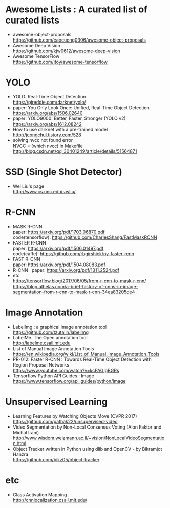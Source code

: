 
# Awesome Lists : A curated list of curated lists
- awesome-object-proposals  
  https://github.com/caocuong0306/awesome-object-proposals
- Awesome Deep Vision  
  https://github.com/kjw0612/awesome-deep-vision
- Awesome TensorFlow  
  https://github.com/jtoy/awesome-tensorflow

# YOLO
- YOLO: Real-Time Object Detection  
  https://pjreddie.com/darknet/yolo/
- paper: You Only Look Once: Unified, Real-Time Object Detection  
  https://arxiv.org/abs/1506.02640
- paper: YOLO9000: Better, Faster, Stronger (YOLO v2)  
  https://arxiv.org/abs/1612.08242
- How to use darknet with a pre-trained model  
  http://jeongchul.tistory.com/528
- solving nvcc not found error  
  NVCC = (which nvcc) in Makefile  
  http://blog.csdn.net/qq_30401249/article/details/51564871


# SSD (Single Shot Detector)
- Wei Liu's page  
  http://www.cs.unc.edu/~wliu/


# R-CNN
- MASK R-CNN  
  paper: https://arxiv.org/pdf/1703.06870.pdf  
  code(tensorflow): https://github.com/CharlesShang/FastMaskRCNN  
- FASTER R-CNN  
  paper: https://arxiv.org/pdf/1506.01497.pdf  
  code(caffe): https://github.com/rbgirshick/py-faster-rcnn  
- FAST R-CNN  
  paper: https://arxiv.org/pdf/1504.08083.pdf  
- R-CNN  
  paper: https://arxiv.org/pdf/1311.2524.pdf  
- etc  
  https://tensorflow.blog/2017/06/05/from-r-cnn-to-mask-r-cnn/  
  https://blog.athelas.com/a-brief-history-of-cnns-in-image-segmentation-from-r-cnn-to-mask-r-cnn-34ea83205de4  


# Image Annotation
- LabelImg : a graphical image annotation tool  
  https://github.com/tzutalin/labelImg
- LabelMe. The Open annotation tool  
  http://labelme.csail.mit.edu
- List of Manual Image Annotation Tools  
  https://en.wikipedia.org/wiki/List_of_Manual_Image_Annotation_Tools
- PR-012: Faster R-CNN : Towards Real-Time Object Detection with Region Proposal Networks  
  https://www.youtube.com/watch?v=kcPAGIgBGRs
- Tensorflow Python API Guides : Image  
  https://www.tensorflow.org/api_guides/python/image  
  
# Unsupervised Learning
- Learning Features by Watching Objects Move (CVPR 2017)  
  https://github.com/pathak22/unsupervised-video  
- Video Segmentation by Non-Local Consensus Voting (Alon Faktor and Michal Irani)  
  http://www.wisdom.weizmann.ac.il/~vision/NonLocalVideoSegmentation.html
- Object Tracker written in Python using dlib and OpenCV - by Bikramjot Hanzra  
  https://github.com/bikz05/object-tracker  
  
# etc
- Class Activation Mapping  
  http://cnnlocalization.csail.mit.edu/
  
